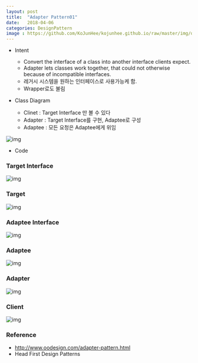 ```yaml
---
layout: post
title:  "Adapter Pattern01"
date:   2018-04-06
categories: DesignPattern
image : https://github.com/KoJunHee/kojunhee.github.io/raw/master/img/dpci.png
---
```


- Intent
  - Convert the interface of a class into another interface clients expect.
  - Adapter lets classes work together, that could not otherwise because of incompatible interfaces.
  - 레거시 시스템을 원하는 인터페이스로 사용가능케 함.
  - Wrapper로도 불림


- Class Diagram
  - Clinet : Target Interface 만 볼 수 있다
  - Adapter : Target Interface를 구현, Adaptee로 구성
  - Adaptee : 모든 요청은 Adaptee에게 위임

![img](https://github.com/KoJunHee/kojunhee.github.io/raw/master/img/duck.png)



- Code

### Target Interface

![img](https://github.com/KoJunHee/kojunhee.github.io/raw/master/img/11111.png)

### Target

![img](https://github.com/KoJunHee/kojunhee.github.io/raw/master/img/22222.png)

### Adaptee Interface

![img](https://github.com/KoJunHee/kojunhee.github.io/raw/master/img/33333.png)

### Adaptee 

![img](https://github.com/KoJunHee/kojunhee.github.io/raw/master/img/44444.png)

### Adapter 

![img](https://github.com/KoJunHee/kojunhee.github.io/raw/master/img/55555.png)

### Client

![img](https://github.com/KoJunHee/kojunhee.github.io/raw/master/img/66666.png)

### Reference

- <http://www.oodesign.com/adapter-pattern.html>
- Head First Design Patterns